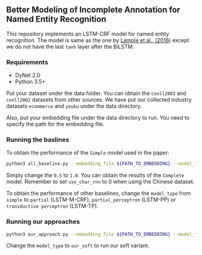 ## Better Modeling of Incomplete Annotation for Named Entity Recognition 

This repository implements an LSTM-CRF model for named entity recognition. The model is same as the one by [Lample et al., (2016)](http://www.anthology.aclweb.org/N/N16/N16-1030.pdf) except we do not have the last `tanh` layer after the BiLSTM.

### Requirements
* DyNet 2.0 
* Python 3.5+

Put your dataset under the data folder. You can obtain the `conll2003` and `conll2002` datasets from other sources. We have put our collected industry datasets `ecommerce` and `youku` under the data directory. 

Also, put your embedding file under the data directory to run. You need to specify the path for the embedding file.

### Running the baslines
To obtain the performance of the `Simple` model used in the paper:
```bash
python3 all_baseline.py --embedding_file ${PATH_TO_EMBEDDING} --model_type simple --entity_keep_ratio 0.5 --dataset conll2003 --use_char_rnn 1
```
Simply change the `0.5` to `1.0`. You can obtain the results of the `Complete` model. Remember to set `use_char_rnn` to 0 when using the Chinese dataset. 

To obtain the performance of other baselines, change the `model_type` from `simple` to `partial` (LSTM-M-CRF), `partial_perceptron` (LSTM-PP) or `transductive perceptron` (LSTM-TP). 

### Running our approaches
```bash
python3 our_approach.py --embedding_file ${PATH_TO_EMBEDDING} --model_type our_hard --entity_keep_ratio 0.5 --dataset conll2003 --use_char_rnn 1
```

Change the `model_type` to `our_soft` to run our soft variant. 
